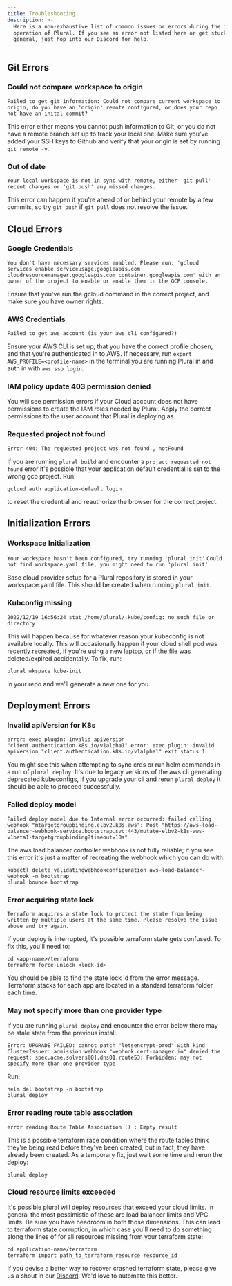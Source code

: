 ```yaml
---
title: Troubleshooting
description: >-
  Here is a non-exhaustive list of common issues or errors during the install or
  operation of Plural. If you see an error not listed here or get stuck in
  general, just hop into our Discord for help.
---
```


## Git Errors
### Could not compare workspace to origin
`Failed to get git information: Could not compare current workspace to origin, do you have an 'origin' remote configured, or does your repo not have an inital commit?`

This error either means you cannot push information to Git, or you do not have a remote branch set up to track your local one. Make sure you've added your SSH keys to Github and verify that your origin is set by running `git remote -v`.

### Out of date
`Your local workspace is not in sync with remote, either 'git pull' recent changes or 'git push' any missed changes.`

This error can happen if you're ahead of or behind your remote by a few commits, so try `git push` if `git pull` does not resolve the issue.


## Cloud Errors
### Google Credentials
`You don't have necessary services enabled. Please run: 'gcloud services enable serviceusage.googleapis.com cloudresourcemanager.googleapis.com container.googleapis.com' with an owner of the project to enable or enable them in the GCP console.`

Ensure that you've run the gcloud command in the correct project, and make sure you have owner rights.

### AWS Credentials
`Failed to get aws account (is your aws cli configured?)`

Ensure your AWS CLI is set up, that you have the correct profile chosen, and that you're authenticated in to AWS. If necessary, run `export AWS_PROFILE=<profile-name>` in the terminal you are running Plural in and auth in with `aws sso login`.


### IAM policy update 403 permission denied

You will see permission errors if your Cloud account does not have permissions to create the IAM roles needed by Plural. Apply the correct permissions to the user account that Plural is deploying as.

### Requested project not found

`Error 404: The requested project was not found., notFound`

If you are running `plural build` and encounter a `project requested not found` error it's possible that your application default credential is set to the wrong gcp project. Run:

```
gcloud auth application-default login
```

to reset the credential and reauthorize the browser for the correct project.

## Initialization Errors
### Workspace Initialization
`Your workspace hasn't been configured, try running 'plural init'`
`Could not find workspace.yaml file, you might need to run 'plural init'`

Base cloud provider setup for a Plural repository is stored in your workspace.yaml file. This should be created when running `plural init`.

### Kubconfig missing
`2022/12/19 16:56:24 stat /home/plural/.kube/config: no such file or directory`

This will happen because for whatever reason your kubeconfig is not available locally.  This will occasionally happen if your cloud shell pod was recently recreated, if you're using a new laptop, or if the file was deleted/expired accidentally.  To fix, run:

```
plural wkspace kube-init
```

in your repo and we'll generate a new one for you.

## Deployment Errors
### Invalid apiVersion for K8s

`error: exec plugin: invalid apiVersion "client.authentication.k8s.io/v1alpha1" error: exec plugin: invalid apiVersion "client.authentication.k8s.io/v1alpha1" exit status 1`

You might see this when attempting to sync crds or run helm commands in a run of `plural deploy`. It's due to legacy versions of the aws cli generating deprecated kubeconfigs, if you upgrade your cli and rerun `plural deploy` it should be able to proceed successfully.


### Failed deploy model

`Failed deploy model due to Internal error occurred: failed calling webhook "mtargetgroupbinding.elbv2.k8s.aws": Post "https://aws-load-balancer-webhook-service.bootstrap.svc:443/mutate-elbv2-k8s-aws-v1beta1-targetgroupbinding?timeout=10s"`

The aws load balancer controller webhook is not fully reliable; if you see this error it's just a matter of recreating the webhook which you can do with:

```
kubectl delete validatingwebhookconfiguration aws-load-balancer-webhook -n bootstrap
plural bounce bootstrap
```

### Error acquiring state lock
`Terraform acquires a state lock to protect the state from being written by multiple users at the same time. Please resolve the issue above and try again.`

If your deploy is interrupted, it's possible terraform state gets confused. To fix this, you'll need to:

```
cd <app-name>/terraform
terraform force-unlock <lock-id>
```

You should be able to find the state lock id from the error message. Terraform stacks for each app are located in a standard terraform folder each time.

### May not specify more than one provider type

If you are running `plural deploy` and encounter the error below there may be stale state from the previous install.

```
Error: UPGRADE FAILED: cannot patch "letsencrypt-prod" with kind ClusterIssuer: admission webhook "webhook.cert-manager.io" denied the request: spec.acme.solvers[0].dns01.route53: Forbidden: may not specify more than one provider type
```

Run:

```
helm del bootstrap -n bootstrap
plural deploy
```

### Error reading route table association

`error reading Route Table Association () : Empty result`

This is a possible terraform race condition where the route tables think they're being read before they've been created, but in fact, they have already been created. As a temporary fix, just wait some time and rerun the deploy:

```
plural deploy
```

### Cloud resource limits exceeded

It's possible plural will deploy resources that exceed your cloud limits. In general the most pessimistic of these are load balancer limits and VPC limits. Be sure you have headroom in both those dimensions. This can lead to terraform state corruption, in which case you'll need to do something along the lines of for all resources missing from your terraform state:

```
cd application-name/terraform
terraform import path_to_terraform_resource resource_id
```

If you devise a better way to recover crashed terraform state, please give us a shout in our [Discord](https://discord.gg/pluralsh). We'd love to automate this better.


